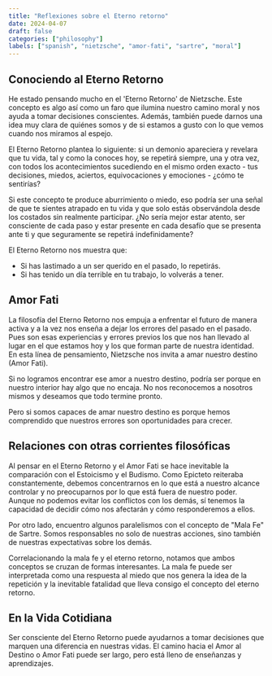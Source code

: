 ```yaml
---
title: "Reflexiones sobre el Eterno retorno"
date: 2024-04-07
draft: false
categories: ["philosophy"]
labels: ["spanish", "nietzsche", "amor-fati", "sartre", "moral"]
---
```


## Conociendo al Eterno Retorno

He estado pensando mucho en el 'Eterno Retorno' de Nietzsche. Este concepto es
algo así como un faro que ilumina nuestro camino moral y nos ayuda a tomar
decisiones conscientes. Además, también puede darnos una idea muy clara de
quiénes somos y de si estamos a gusto con lo que vemos cuando nos miramos al
espejo.

El Eterno Retorno plantea lo siguiente: si un demonio apareciera y revelara que
tu vida, tal y como la conoces hoy, se repetirá siempre, una y otra vez, con
todos los acontecimientos sucediendo en el mismo orden exacto - tus decisiones,
miedos, aciertos, equivocaciones y emociones - ¿cómo te sentirías?

Si este concepto te produce aburrimiento o miedo, eso podría ser una señal de
que te sientes atrapado en tu vida y que solo estás observándola desde los
costados sin realmente participar. ¿No sería mejor estar atento, ser consciente
de cada paso y estar presente en cada desafío que se presenta ante ti y que
seguramente se repetirá indefinidamente?

El Eterno Retorno nos muestra que:

- Si has lastimado a un ser querido en el pasado, lo repetirás.
- Si has tenido un día terrible en tu trabajo, lo volverás a tener.

## Amor Fati

La filosofía del Eterno Retorno nos empuja a enfrentar el futuro de manera
activa y a la vez nos enseña a dejar los errores del pasado en el pasado. Pues
son esas experiencias y errores previos los que nos han llevado al lugar en el
que estamos hoy y los que forman parte de nuestra identidad. En esta línea de
pensamiento, Nietzsche nos invita a amar nuestro destino (Amor Fati).

Si no logramos encontrar ese amor a nuestro destino, podría ser porque en
nuestro interior hay algo que no encaja. No nos reconocemos a nosotros mismos y
deseamos que todo termine pronto.

Pero si somos capaces de amar nuestro destino es porque hemos comprendido que
nuestros errores son oportunidades para crecer.

## Relaciones con otras corrientes filosóficas

Al pensar en el Eterno Retorno y el Amor Fati se hace inevitable la comparación
con el Estoicismo y el Budismo. Como Epicteto reiteraba constantemente, debemos
concentrarnos en lo que está a nuestro alcance controlar y no preocuparnos por
lo que está fuera de nuestro poder. Aunque no podemos evitar los conflictos con
los demás, sí tenemos la capacidad de decidir cómo nos afectarán y cómo
responderemos a ellos.

Por otro lado, encuentro algunos paralelismos con el concepto de "Mala Fe" de
Sartre. Somos responsables no solo de nuestras acciones, sino también de
nuestras expectativas sobre los demás.

Correlacionando la mala fe y el eterno retorno, notamos que ambos conceptos se
cruzan de formas interesantes. La mala fe puede ser interpretada como una
respuesta al miedo que nos genera la idea de la repetición y la inevitable
fatalidad que lleva consigo el concepto del eterno retorno.

## En la Vida Cotidiana

Ser consciente del Eterno Retorno puede ayudarnos a tomar decisiones que
marquen una diferencia en nuestras vidas. El camino hacia el Amor al Destino o
Amor Fati puede ser largo, pero está lleno de enseñanzas y aprendizajes.
